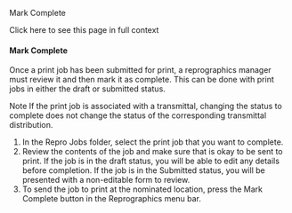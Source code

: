 Mark Complete

Click here to see this page in full context

####  Mark Complete

Once a print job has been submitted for print, a reprographics manager must
review it and then mark it as complete. This can be done with print jobs in
either the draft or submitted status.

Note  If the print job is associated with a transmittal, changing the status
to complete does not change the status of the corresponding transmittal
distribution.

  1. In the Repro Jobs folder, select the print job that you want to complete. 
  2. Review the contents of the job and make sure that is okay to be sent to print. If the job is in the draft status, you will be able to edit any details before completion. If the job is in the Submitted status, you will be presented with a non-editable form to review. 
  3. To send the job to print at the nominated location, press the Mark Complete button in the Reprographics menu bar. 

